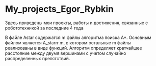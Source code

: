 # My_projects_Egor_Rybkin
Здесь приведены мои проекты, работы и достижения, связанные с робототехникой за последние 4 года

В файле Astar содержатся m файлы алгоритма поиска A*. Основным файлом является A_starrr.m, в котором остальные m файлы реализованы в виде функций. Алгоритм определяет кратчайшее расстояние между двумя вершинами с учетом случайно распределенных препятствий.
